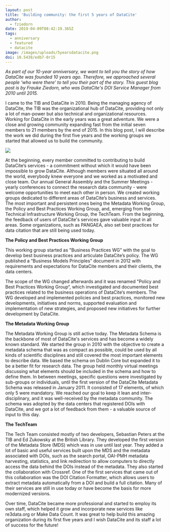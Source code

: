 ```yaml
---
layout: post
title: 'Building community: the first 5 years of DataCite'
author:
  - fziedorn
date: 2019-04-09T08:42:19.365Z
tags:
  - anniversary
  - featured
  - datacite
image: /images/uploads/5yearsdatacite.png
doi: 10.5438/edb7-0r15
---
```

_As part of our 10-year anniversary, we want to tell you the story of how DataCite was founded 10 years ago. Therefore, we approached several people ‘who were there’ to tell you their part of the story. This guest blog post is by Frauke Ziedorn, who was DataCite's DOI Service Manager from 2010 until 2015._

I came to the TIB and DataCite in 2010. Being the managing agency of DataCite, the TIB was the organizational hub of DataCite, providing not only a lot of man-power but also technical and organizational resources. Working for DataCite in the early years was a great adventure. We were a close and growing community expanding fast from the initial seven members to 21 members by the end of 2015. In this blog post, I will describe the work we did during the first five years and the working groups we started that allowed us to build the community.

![](/images/uploads/5yearsdatacite.png)

At the beginning, every member committed to contributing to build DataCite’s services - a commitment without which it would have been impossible to grow DataCite. Although members were situated all around the world, everybody knew everyone and we worked as a motivated and close team. Our annual General Assembly and the Summer Meetings - yearly conferences to connect the research data community - were welcome opportunities to meet each other in person. We created working groups dedicated to different areas of DataCite’s business and services. The most important and persistent ones being the Metadata Working Group, the Policy and Best Practices Working Group, and, emerging from the Technical Infrastructure Working Group, the TechTeam. From the beginning, the feedback of users of DataCite's services gave valuable input in all areas. Some organizations, such as PANGAEA, also set best practices for data citation that are still being used today.

**The Policy and Best Practices Working Group**

This working group started as "Business Practices WG” with the goal to develop best business practices and articulate DataCite’s policy. The WG published a “Business Models Principles” document in 2012 with requirements and expectations for DataCite members and their clients, the data centers.

The scope of the WG changed afterwards and it was renamed "Policy and Best Practices Working Group“, which investigated and documented best practices related to the business operations of DataCite‘s members. The WG developed and implemented policies and best practices, monitored new developments, initiatives and norms, supported evaluation and implementation of new strategies, and proposed new initiatives for further development by DataCite.

**The Metadata Working Group**

The Metadata Working Group is still active today. The Metadata Schema is the backbone of most of DataCite's services and has become a widely known standard. We started the group in 2010 with the objective to create a metadata schema that was as compact as possible, could be used by all kinds of scientific disciplines and still covered the most important elements to describe data. We based the schema on Dublin Core but expanded it to be a better fit for research data. The group held monthly virtual meetings discussing what elements should be included in the schema and how to define them. In between meetings, specific questions were investigated by sub-groups or individuals, until the first version of the DataCite Metadata Schema was released in January 2011. It consisted of 17 elements, of which only 5 were mandatory. We reached our goal to keep it lean and inter-disciplinary, and it was well-received by the metadata community. The schema was adopted by the data centers that registered DOIs with DataCite, and we got a lot of feedback from them - a valuable source of input to this day. 

**The TechTeam**

The Tech Team consisted mostly of two developers, Sebastian Peters at the TIB and Ed Zukowsky at the British Library. They developed the first version of the Metadata Store (MDS) which was in use until last year. They added a lot of basic and useful services built upon the MDS and the metadata associated with DOIs, such as the search portal, OAI-PMH metadata harvesting, statistics, and link redirection to allow computers to directly access the data behind the DOIs instead of the metadata. They also started the collaboration with Crossref. One of the first services that came out of this collaboration was the DOI Citation Formatter, which allows users to extract metadata automatically from a DOI and build a full citation. Many of their services are still in use today or have become the basis for more modernized versions.

Over time, DataCite became more professional and started to employ its own staff, which helped it grow and incorporate new services like re3data.org or Make Data Count. It was great to help build this amazing organization during its first five years and I wish DataCite and its staff a lot of success for the future!
